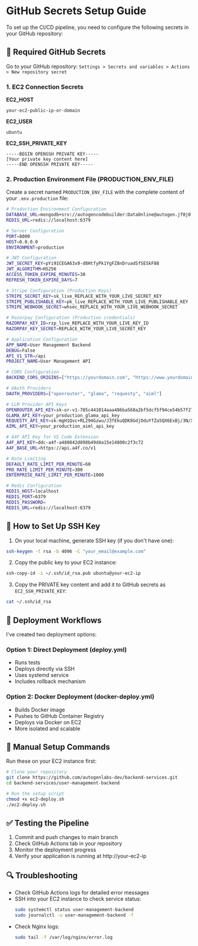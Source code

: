 # GitHub Secrets Setup Guide

To set up the CI/CD pipeline, you need to configure the following secrets in your GitHub repository:

## 🔐 Required GitHub Secrets

Go to your GitHub repository: `Settings > Secrets and variables > Actions > New repository secret`

### 1. EC2 Connection Secrets

**EC2_HOST**
```
your-ec2-public-ip-or-domain
```

**EC2_USER** 
```
ubuntu
```

**EC2_SSH_PRIVATE_KEY**
```
-----BEGIN OPENSSH PRIVATE KEY-----
[Your private key content here]
-----END OPENSSH PRIVATE KEY-----
```

### 2. Production Environment File (PRODUCTION_ENV_FILE)

Create a secret named `PRODUCTION_ENV_FILE` with the complete content of your `.env.production` file:

```bash
# Production Environment Configuration
DATABASE_URL=mongodb+srv://autogencodebuilder:DataOnline@autogen.jf0j0.mongodb.net/user_management_db_prod?retryWrites=true&w=majority&connectTimeoutMS=60000&socketTimeoutMS=60000
REDIS_URL=redis://localhost:6379

# Server Configuration
PORT=8000
HOST=0.0.0.0
ENVIRONMENT=production

# JWT Configuration
JWT_SECRET_KEY=pYi91CEGA63x9-d8HtfyPk1YgFZ8nDruadSfSESkF88
JWT_ALGORITHM=HS256
ACCESS_TOKEN_EXPIRE_MINUTES=30
REFRESH_TOKEN_EXPIRE_DAYS=7

# Stripe Configuration (Production Keys)
STRIPE_SECRET_KEY=sk_live_REPLACE_WITH_YOUR_LIVE_SECRET_KEY
STRIPE_PUBLISHABLE_KEY=pk_live_REPLACE_WITH_YOUR_LIVE_PUBLISHABLE_KEY
STRIPE_WEBHOOK_SECRET=whsec_REPLACE_WITH_YOUR_LIVE_WEBHOOK_SECRET

# Razorpay Configuration (Production credentials)
RAZORPAY_KEY_ID=rzp_live_REPLACE_WITH_YOUR_LIVE_KEY_ID
RAZORPAY_KEY_SECRET=REPLACE_WITH_YOUR_LIVE_SECRET_KEY

# Application Configuration
APP_NAME=User Management Backend
DEBUG=False
API_V1_STR=/api
PROJECT_NAME=User Management API

# CORS Configuration
BACKEND_CORS_ORIGINS=["https://yourdomain.com", "https://www.yourdomain.com"]

# OAuth Providers
OAUTH_PROVIDERS=["openrouter", "glama", "requesty", "aiml"]

# LLM Provider API Keys
OPENROUTER_API_KEY=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
GLAMA_API_KEY=your_production_glama_api_key
REQUESTY_API_KEY=sk-mgH1Qvc+RL294Gzwu/J3fEkuQDK8GdjOduYfZa5QX6ExBj/3N/XK6kBjlyMwljIdBAbgfZhEIb2RiE+UeceAT0ucBVIl1ZHNf+32PpQJegQ=
AIML_API_KEY=your_production_aiml_api_key

# A4F API Key for VS Code Extension
A4F_API_KEY=ddc-a4f-a480842d898b49d4a15e14800c2f3c72
A4F_BASE_URL=https://api.a4f.co/v1

# Rate Limiting
DEFAULT_RATE_LIMIT_PER_MINUTE=60
PRO_RATE_LIMIT_PER_MINUTE=300
ENTERPRISE_RATE_LIMIT_PER_MINUTE=1000

# Redis Configuration
REDIS_HOST=localhost
REDIS_PORT=6379
REDIS_PASSWORD=
REDIS_URL=redis://localhost:6379
```

## 📝 How to Set Up SSH Key

1. On your local machine, generate SSH key (if you don't have one):
```bash
ssh-keygen -t rsa -b 4096 -C "your_email@example.com"
```

2. Copy the public key to your EC2 instance:
```bash
ssh-copy-id -i ~/.ssh/id_rsa.pub ubuntu@your-ec2-ip
```

3. Copy the PRIVATE key content and add it to GitHub secrets as `EC2_SSH_PRIVATE_KEY`:
```bash
cat ~/.ssh/id_rsa
```

## 🚀 Deployment Workflows

I've created two deployment options:

### Option 1: Direct Deployment (deploy.yml)
- Runs tests
- Deploys directly via SSH
- Uses systemd service
- Includes rollback mechanism

### Option 2: Docker Deployment (docker-deploy.yml)
- Builds Docker image
- Pushes to GitHub Container Registry
- Deploys via Docker on EC2
- More isolated and scalable

## 🔧 Manual Setup Commands

Run these on your EC2 instance first:

```bash
# Clone your repository
git clone https://github.com/autogenlabs-dev/backend-services.git
cd backend-services/user-management-backend

# Run the setup script
chmod +x ec2-deploy.sh
./ec2-deploy.sh
```

## ✅ Testing the Pipeline

1. Commit and push changes to main branch
2. Check GitHub Actions tab in your repository
3. Monitor the deployment progress
4. Verify your application is running at http://your-ec2-ip

## 🔍 Troubleshooting

- Check GitHub Actions logs for detailed error messages
- SSH into your EC2 instance to check service status:
  ```bash
  sudo systemctl status user-management-backend
  sudo journalctl -u user-management-backend -f
  ```
- Check Nginx logs:
  ```bash
  sudo tail -f /var/log/nginx/error.log
  ```
